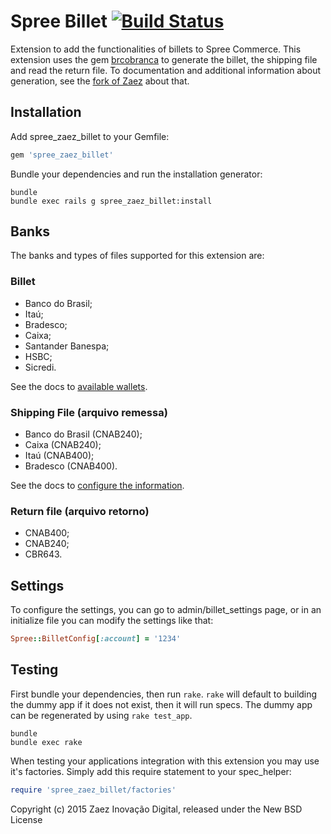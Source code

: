 Spree Billet [![Build Status](https://travis-ci.org/zaeznet/spree_zaez_billet.svg?branch=master)](https://travis-ci.org/zaeznet/spree_zaez_billet)
===============

Extension to add the functionalities of billets to Spree Commerce.
This extension uses the gem [brcobranca](https://github.com/kivanio/brcobranca) to generate the billet, the shipping file and read the return file.
To documentation and additional information about generation, see the [fork of Zaez](https://github.com/zaeznet/brcobranca) about that.

Installation
------------

Add spree_zaez_billet to your Gemfile:

```ruby
gem 'spree_zaez_billet'
```

Bundle your dependencies and run the installation generator:

```shell
bundle
bundle exec rails g spree_zaez_billet:install
```

Banks
------------

The banks and types of files supported for this extension are:

### Billet
* Banco do Brasil;
* Itaú;
* Bradesco;
* Caixa;
* Santander Banespa;
* HSBC;
* Sicredi.

See the docs to [available wallets](https://github.com/zaeznet/brcobranca).

### Shipping File (arquivo remessa)
* Banco do Brasil (CNAB240);
* Caixa (CNAB240);
* Itaú (CNAB400);
* Bradesco (CNAB400).

See the docs to [configure the information](https://github.com/zaeznet/brcobranca/wiki).

### Return file (arquivo retorno)
* CNAB400;
* CNAB240;
* CBR643.


Settings
------------

To configure the settings, you can go to admin/billet_settings page, or in an initialize file you can modify the settings like that:

```ruby
Spree::BilletConfig[:account] = '1234'
```


Testing
-------

First bundle your dependencies, then run `rake`. `rake` will default to building the dummy app if it does not exist, then it will run specs. The dummy app can be regenerated by using `rake test_app`.

```shell
bundle
bundle exec rake
```

When testing your applications integration with this extension you may use it's factories.
Simply add this require statement to your spec_helper:

```ruby
require 'spree_zaez_billet/factories'
```

Copyright (c) 2015 Zaez Inovação Digital, released under the New BSD License
